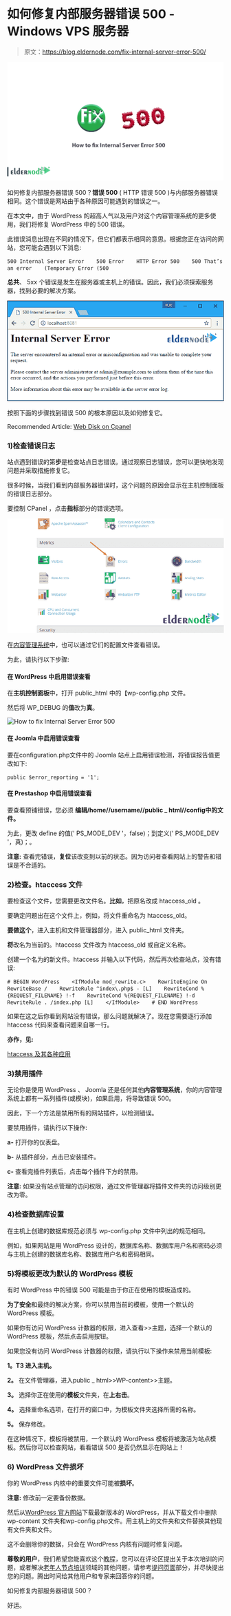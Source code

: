 # 如何修复内部服务器错误 500 - Windows VPS 服务器

> 原文：<https://blog.eldernode.com/fix-internal-server-error-500/>

![How to fix Internal Server Error 500](img/8c77c73c032860363a4b4b05433ae48b.png)

如何修复内部服务器错误 500？**错误 500** ( HTTP 错误 500 )与内部服务器错误相同。这个错误是网站由于各种原因可能遇到的错误之一。

在本文中，由于 WordPress 的超高人气以及用户对这个内容管理系统的更多使用，我们将修复 WordPress 中的 500 错误。

此错误消息出现在不同的情况下，但它们都表示相同的意思。根据您正在访问的网站，您可能会遇到以下消息:

```
500 Internal Server Error    500 Error    HTTP Error 500    500 That’s an error    (Temporary Error (500
```

**总共**、 5xx 个错误是发生在服务器或主机上的错误。因此，我们必须探索服务器，找到必要的解决方案。

![How to fix Internal Server Error 500](img/2b64099087e436bd43b3779dc682f9d1.png)

按照下面的步骤找到错误 500 的根本原因以及如何修复它。

Recommended Article: [Web Disk on Cpanel](https://blog.eldernode.com/web-disk-on-cpanel/)

### 1)检查错误日志

站点遇到错误的第**步**是检查站点日志错误。通过观察日志错误，您可以更快地发现问题并采取措施修复它。

很多时候，当我们看到内部服务器错误时，这个问题的原因会显示在主机控制面板的错误日志部分。

要控制 CPanel ，点击**指标**部分的错误选项。

![How to fix Internal Server Error 500](img/837d60d22a2b597af83c557ad7155dda.png)

在[内容管理系统](https://en.wikipedia.org/wiki/Content_management_system)中，也可以通过它们的配置文件查看错误。

为此，请执行以下步骤:

#### 在 WordPress 中启用错误查看

在**主机控制面板**中，打开 public_html 中的【wp-config.php 文件。

然后将 WP_DEBUG 的**值**改为**真**。

![How to fix Internal Server Error 500](img/a0490bd1df357e80c4af60d30a429dfc.png)

#### 在 Joomla 中启用错误查看

要在configuration.php文件中的 Joomla 站点上启用错误检测，将错误报告值更改如下:

```
public $error_reporting = '1';
```

#### 在 Prestashop 中启用错误查看

要查看预铺错误，您必须 **编辑/home//username//public _ html//config中的文件。**

为此，更改 define 的值(' PS_MODE_DEV '，false)；到定义(' PS_MODE_DEV '，真)；。

**注意:** 查看完错误，**复位**该改变到以前的状态。因为访问者查看网站上的警告和错误是不合适的。

### 2)检查。htaccess 文件

要检查这个文件，您需要更改文件名。**比如**，把原名改成 htaccess_old 。

要确定问题出在这个文件上，例如，将文件重命名为 htaccess_old。

**要做这个**，进入主机和文件管理器部分，进入 public_html 文件夹。

**将**改名为当前的。htaccess 文件改为 htaccess_old 或自定义名称。

创建一个名为的新文件。htaccess 并输入以下代码，然后再次检查站点，没有错误:

```
# BEGIN WordPress    <IfModule mod_rewrite.c>    RewriteEngine On    RewriteBase /    RewriteRule ^index\.php$ - [L]    RewriteCond %{REQUEST_FILENAME} !-f    RewriteCond %{REQUEST_FILENAME} !-d    RewriteRule . /index.php [L]    </IfModule>    # END WordPress
```

如果在这之后你看到网站没有错误，那么问题就解决了。现在您需要逐行添加 htaccess 代码来查看问题来自哪一行。

**亦作，见:**

[htaccess 及其各种应用](https://eldernode.com/htaccess-and-its-applications/)

### 3)禁用插件

无论你是使用 WordPress 、 Joomla 还是任何其他**内容管理系统**，你的内容管理系统上都有一系列插件(或模块)，如果启用，将导致错误 500。

因此，下一个方法是禁用所有的网站插件，以检测错误。

要禁用插件，请执行以下操作:

**a-** 打开你的仪表盘。

**b-** 从插件部分，点击已安装插件。

**c-** 查看完插件列表后，点击每个插件下方的禁用。

**注意:** 如果没有站点管理的访问权限，通过文件管理器将插件文件夹的访问级别更改为零。

### 4)检查数据库设置

在主机上创建的数据库规范必须与 wp-config.php 文件中列出的规范相同。

例如，如果网站是用 WordPress 设计的，数据库名称、数据库用户名和密码必须与主机上创建的数据库名称、数据库用户名和密码相同。

### 5)将模板更改为默认的 WordPress 模板

有时 WordPress 中的错误 500 可能是由于你正在使用的模板造成的。

**为了安全**和最终的解决方案，你可以禁用当前的模板，使用一个默认的 WordPress 模板。

如果你有访问 WordPress 计数器的权限，进入查看>>主题，选择一个默认的 WordPress 模板，然后点击启用按钮。

如果您没有访问 WordPress 计数器的权限，请执行以下操作来禁用当前模板:

**1。T3 进入主机。**

**2。** 在文件管理器，进入public _ html>>WP-content>>主题。

**3。** 选择你正在使用的**模板**文件夹，在**上右击**。

**4。** 选择重命名选项，在打开的窗口中，为模板文件夹选择所需的名称。

**5。** 保存修改。

在这种情况下，模板将被禁用，一个默认的 WordPress 模板将被激活为站点模板。然后你可以检查网站，看看错误 500 是否仍然显示在网站上！

### 6) WordPress 文件损坏

你的 WordPress 内核中的重要文件可能被**损坏**。

**注意:** 修改前一定要备份数据。

然后从[WordPress 官方网站](https://wordpress.org/download/)下载最新版本的 WordPress，并从下载文件中删除 wp-content 文件夹和wp-config.php文件。用主机上的文件夹和文件替换其他现有文件夹和文件。

这不会删除你的数据，只会在 WordPress 内核有问题时修复问题。

**尊敬的用户**，我们希望您能喜欢这个[教程](https://eldernode.com/category/tutorial/)，您可以在评论区提出关于本次培训的问题，或者解决[老年人节点培训](https://eldernode.com/blog/)领域的其他问题，请参考[提问页面](https://eldernode.com/ask)部分，并尽快提出您的问题。腾出时间给其他用户和专家来回答你的问题。

如何修复内部服务器错误 500？

好运。